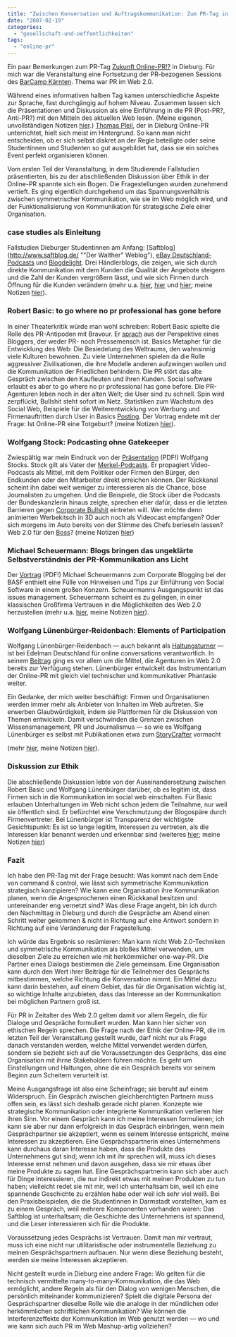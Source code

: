 ```yaml
---
title: "Zwischen Konversation und Auftragskommunikation: Zum PR-Tag in Dieburg"
date: "2007-02-19"
categories: 
  - "gesellschaft-und-oeffentlichkeiten"
tags: 
  - "online-pr"
---
```


Ein paar Bemerkungen zum PR-Tag [Zukunft Online-PR!?](http://www.zukunftonlinepr.de/cms/ "PR-Tag") in Dieburg. Für mich war die Veranstaltung eine Fortsetzung der PR-bezogenen Sessions des [BarCamp Kärnten](http://www.barcamp.at/BarCamp_K%C3%A4rnten "BarCamp Kärnten - Barcamp Vienna"). Thema war PR im Web 2.0.

Während eines informativen halben Tag kamen unterschiedliche Aspekte zur Sprache, fast durchgängig auf hohem Niveau. Zusammen lassen sich die Präsentationen und Diskussion als eine Einführung in die PR (Post-PR?, Anti-PR?) mit den Mitteln des aktuellen Web lesen. (Meine eigenen, unvollständigen Notizen [hier](http://heinz.typepad.com/lostandfound/ "Lost and Found").) [Thomas Pleil](http://thomaspleil.wordpress.com/ "Das Textdepot"), der in Dieburg Online-PR unterrichtet, hielt sich meist im Hintergrund. So kann man nicht entscheiden, ob er sich selbst diskret an der Regie beteiligte oder seine Studentinnen und Studenten so gut ausgebildet hat, dass sie ein solches Event perfekt organisieren können.

Vom ersten Teil der Veranstaltung, in dem Studierende Fallstudien präsentierten, bis zu der abschließenden Diskussion über Ethik in der Online-PR spannte sich ein Bogen. Die Fragestellungen wurden zunehmend vertieft. Es ging eigentlich durchgehend um das Spannungsverhältnis zwischen symmetrischer Kommunikation, wie sie im Web möglich wird, und der Funktionalisierung von Kommunikation für strategische Ziele einer Organisation.

### case studies als Einleitung

Fallstudien Dieburger Studentinnen am Anfang: [Saftblog](http://www.saftblog.de/ ""Der Walther" Weblog"), [eBay Deutschland-Podcasts](http://media.ebay.de/ "eBay Deutschland: Video und Audio Podcast") und [Blogdelight](http://blog.edelight.de/ "blogdelight - Geschenkideen vom Start-up"). Drei Händlerblogs, die zeigen, wie sich durch direkte Kommunikation mit dem Kunden die Qualität der Angebote steigern und die Zahl der Kunden vergrößern lässt, und wie sich Firmen durch Öffnung für die Kunden verändern (mehr u.a. [hier](http://typo.twoday.net/stories/3296415/ "Oliver Gassner: Digitale Tage: Zukunft Online-PR: SaftBlog (Karolin Sulzer)"), [hier](http://www.moderne-unternehmenskommunikation.de/wordpress/kommunikationstechnologien/expertenrunde-zukunft-online-pr-in-dieburg-bericht-teil-1 "Moderne-Unternehmenskommunikation.de » Expertenrunde ") und [hier](http://www.pr-fundsachen.de/?p=588 "PR-Fundsachen » Blog Archive » Kick-off mit Hindernissen"); meine Notizen [hier](http://heinz.typepad.com/lostandfound/2007/02/prtag_in_diebur.html#more "Lost and Found: PR-Tag in Dieburg: Notizen")).

### Robert Basic: to go where no pr professional has gone before

In einer Theaterkritik würde man wohl schreiben: Robert Basic spielte die Rolle des PR-Antipoden mit Bravour. Er [sprach](http://www.basicthinking.de/blog/2007/02/08/social-software-und-online-pr/ "Basic Thinking Blog » Social Software und die Zukunf der Online-PR") aus der Perspektive eines Bloggers, der weder PR- noch Pressemensch ist. Basics Metapher für die Entwicklung des Web: Die Besiedelung des Weltraums, den wahnsinnig viele Kulturen bewohnen. Zu viele Unternehmen spielen da die Rolle aggressiver Zivilisationen, die ihre Modelle anderen aufzwingen wollen und die Kommunikation der Friedlichen behindern. Die PR stört das alte Gespräch zwischen den Kaufleuten und ihren Kunden. Social software erlaubt es aber to go where no pr professional has gone before. Die PR-Agenturen leben noch in der alten Welt; die User sind zu schnell. Spin wird zerpflückt, Bullshit steht sofort im Netz. Statistiken zum Wachstum des Social Web, Beispiele für die Weiterentwicklung von Werbung und Firmenauftritten durch User in Basics [Posting](http://www.basicthinking.de/blog/2007/02/08/social-software-und-online-pr/ "Basic Thinking Blog » Social Software und die Zukunf der Online-PR"). Der Vortrag endete mit der Frage: Ist Online-PR eine Totgeburt? (meine Notizen [hier](http://heinz.typepad.com/lostandfound/2007/02/prtag_in_diebur.html#robertbasic "Lost and Found: PR-Tag in Dieburg: Notizen")).

### Wolfgang Stock: Podcasting ohne Gatekeeper

Zwiespältig war mein Eindruck von der [Präsentation](http://www.eco.de/servlet/PB/show/1892818/070126-t1-stock.pdf "PDF der Präsentation") (PDF!) Wolfgang Stocks. Stock gilt als Vater der [Merkel-Podcasts](http://www.bundeskanzlerin.de/Webs/BK/DE/Aktuelles/VideoPodcast/video-podcast.html "Bundeskanzlerin - VIDEO-PODCAST"). Er propagiert Video-Podcasts als Mittel, mit dem Politiker oder Firmen den Bürger, den Endkunden oder den Mitarbeiter direkt erreichen können. Der Rückkanal scheint ihn dabei weit weniger zu interessieren als die Chance, böse Journalisten zu umgehen. Und die Beispiele, die Stock über die Podcasts der Bundeskanzlerin hinaus zeigte, sprechen eher dafür, dass er die letzten Barrieren gegen [Corporate Bullshit](http://members.aol.com/matt999h/bullshit.htm "Corporate Bullshit Generator") eintreten will. Wer möchte denn animierten Werbekitsch in 3D auch noch als Videocast empfangen? Oder sich morgens im Auto bereits von der Stimme des Chefs berieseln lassen? Web 2.0 für den [Boss](http://www.unitedmedia.com/comics/dilbert/the_characters/index.html#boss "Dilbert.com - The Characters")? (meine Notizen [hier](http://heinz.typepad.com/lostandfound/2007/02/prtag_in_diebur.html#wolfgangstock "Lost and Found: PR-Tag in Dieburg: Notizen"))

### Michael Scheuermann: Blogs bringen das ungeklärte Selbstverständnis der PR-Kommunikation ans Licht

Der [Vortrag](http://www.image-ev.com/downloads/Konferenz_2006/Scheuermann_BASF.pdf "PDF-Folien der Präsentation Michael Scheuermanns") (PDF!) Michael Scheuermanns zum Corporate Blogging bei der BASF enthielt eine Fülle von Hinweisen und Tips zur Einführung von Social Software in einem großen Konzern. Scheuermanns Ausgangspunkt ist das issues management. Scheuermann scheint es zu gelingen, in einer klassischen Großfirma Vertrauen in die Möglichkeiten des Web 2.0 herzustellen (mehr u.a. [hier](http://www.moderne-unternehmenskommunikation.de/wordpress/kommunikationstechnologien/expertenrunde-zukunft-online-pr-in-dieburg-bericht-teil-2 "Moderne-Unternehmenskommunikation.de » Expertenrunde "), meine Notizen [hier](http://heinz.typepad.com/lostandfound/2007/02/prtag_in_diebur.html#michaelscheuermann "Lost and Found: PR-Tag in Dieburg: Notizen")).

### Wolfgang Lünenbürger-Reidenbach: Elements of Participation

Wolfgang Lünenbürger-Reidenbach — auch bekannt als [Haltungsturner](http://luebue.blogspot.com/ "Wichtig ist nicht, ob man gewinnt, sondern dass man gewinnt") — ist bei Edelman Deutschland für online conversations verantwortlich. In seinem [Beitrag](http://www.slideshare.net/luebue/social-software-and-pr/ "Social Software and PR » SlideShare") ging es vor allem um die Mittel, die Agenturen im Web 2.0 bereits zur Verfügung stehen. Lünenbürger entwickelt das Instrumentarium der Online-PR mit gleich viel technischer und kommunikativer Phantasie weiter.

Ein Gedanke, der mich weiter beschäftigt: Firmen und Organisationen werden immer mehr als Anbieter von Inhalten im Web auftreten. Sie erwerben Glaubwürdigkeit, indem sie Plattformen für die Diskussion von Themen entwickeln. Damit verschwinden die Grenzen zwischen Wissensmanagement, PR und Journalismus — so wie es Wolfgang Lünenbürger es selbst mit Publikationen etwa zum [StoryCrafter](http://www.slideshare.net/luebue/edelman-storycrafter/ "Edelman StoryCrafter » SlideShare") vormacht

(mehr [hier](http://www.injelea.de/plog/blog.php/injelea/2007/02/08/zukunft-online-pr-wolfgang-l-nenb-rger-reidenbach "INJELEA | Zukunft Online PR - Wolfgang Lünenbürger-Reidenbach"), meine Notizen [hier](http://heinz.typepad.com/lostandfound/2007/02/prtag_in_diebur.html#wolfgangluenenbuerger "Lost and Found: PR-Tag in Dieburg: Notizen")).

### Diskussion zur Ethik

Die abschließende Diskussion lebte von der Auseinandersetzung zwischen Robert Basic und Wolfgang Lünenbürger darüber, ob es legitim ist, dass Firmen sich in die Kommunikation im social web einschalten. Für Basic erlauben Unterhaltungen im Web nicht schon jedem die Teilnahme, nur weil sie öffentlich sind. Er befürchtet eine Verschmutzung der Blogospäre durch Firmenvertreter. Bei Lünenbürger ist Transparenz der wichtigste Gesichtspunkt: Es ist so lange legitim, Interessen zu vertreten, als die Interessen klar benannt werden und erkennbar sind (weiteres [hier](http://www.pr-fundsachen.de/?p=593 "PR-Fundsachen » Blog Archive » Ethik Diskussion - mal nicht im Web"); meine Notizen [hier](http://heinz.typepad.com/lostandfound/2007/02/prtag_in_diebur.html#ethikdiskussion "Lost and Found: PR-Tag in Dieburg: Notizen"))

### Fazit

Ich habe den PR-Tag mit der Frage besucht: Was kommt nach dem Ende von command & control, wie lässt sich symmetrische Kommunikation strategisch konzipieren? Wie kann eine Organisation ihre Kommunikation planen, wenn die Angesprochenen einen Rückkanal besitzen und untereinander eng vernetzt sind? Was diese Frage angeht, bin ich durch den Nachmittag in Dieburg und durch die Gespräche am Abend einen Schritt weiter gekommen & nicht in Richtung auf eine Antwort sondern in Richtung auf eine Veränderung der Fragestellung.

Ich würde das Ergebnis so resümieren: Man kann nicht Web 2.0-Techniken und symmetrische Kommunikation als bloßes Mittel verwenden, um dieselben Ziele zu erreichen wie mit herkömmlicher one-way-PR. Die Partner eines Dialogs bestimmen die Ziele gemeinsam. Eine Organisation kann durch den Wert ihrer Beiträge für die Teilnehmer des Gesprächs mitbestimmen, welche Richtung die Konversation nimmt. Ein Mittel dazu kann darin bestehen, auf einem Gebiet, das für die Organisation wichtig ist, so wichtige Inhalte anzubieten, dass das Interesse an der Kommunikation bei möglichen Partnern groß ist.

Für PR in Zeitalter des Web 2.0 gelten damit vor allem Regeln, die für Dialoge und Gespräche formuliert wurden. Man kann hier sicher von ethischen Regeln sprechen. Die Frage nach der Ethik der Online-PR, die im letzten Teil der Veranstaltung gestellt wurde, darf nicht nur als Frage danach verstanden werden, welche Mittel verwendet werden dürfen, sondern sie bezieht sich auf die Voraussetzungen des Gesprächs, das eine Organisation mit ihrne Stakeholdern führen möchte. Es geht um Einstellungen und Haltungen, ohne die ein Gespräch bereits vor seinem Beginn zum Scheitern verurteilt ist.

Meine Ausgangsfrage ist also eine Scheinfrage; sie beruht auf einem Widerspruch. Ein Gespräch zwischen gleichberchtigten Partnern muss offen sein, es lässt sich deshalb gerade nicht planen. Konzepte wie strategische Kommunikation oder integrierte Kommunikation verlieren hier ihren Sinn. Vor einem Gespräch kann ich meine Interessen formulieren; ich kann sie aber nur dann erfolgreich in das Gespräch einbringen, wenn mein Gesprächpartner sie akzeptiert, wenn es seinem Interesse entspricht, meine Interessen zu akzeptieren. Eine Gesprächspartnerin eines Unternehmens kann durchaus daran Interesse haben, dass die Produkte des Unternehmens gut sind; wenn ich mit ihr sprechen will, muss ich dieses Interesse ernst nehmen und davon ausgehen, dass sie mir etwas über meine Produkte zu sagen hat. Eine Gesprächspartnerin kann sich aber auch für Dinge interessieren, die nur indirekt etwas mit meinen Produkten zu tun haben; vielleicht redet sie mit mir, weil ich unterhaltsam bin, weil ich eine spannende Geschichte zu erzählen habe oder weil ich sehr viel weiß. Bei den Praxisbeispielen, die die Studentinnen in Darmstadt vorstellten, kam es zu einem Gespräch, weil mehrere Komponenten vorhanden waren: Das Saftblog ist unterhaltsam; die Geschichte des Unternehmens ist spannend, und die Leser interessieren sich für die Produkte.

Voraussetzung jedes Gesprächs ist Vertrauen. Damit man mir vertraut, muss ich eine nicht nur utilitaristische oder instrumentelle Beziehung zu meinen Gesprächspartnern aufbauen. Nur wenn diese Beziehung besteht, werden sie meine Interessen akzeptieren.

Nicht gestellt wurde in Dieburg eine andere Frage: Wo gelten für die technisch vermittelte many-to-many-Kommunikation, die das Web ermöglicht, andere Regeln als für den Dialog von wenigen Menschen, die persönlich miteinander kommunizieren? Spielt die digitale Persona der Gesprächspartner dieselbe Rolle wie die analoge in der mündlichen oder herkömmlichen schriftlichen Kommunikation? Wie können die Interferenzeffekte der Kommunikation im Web genutzt werden — wo und wie kann sich auch PR im Web Mashup-artig vollziehen?
